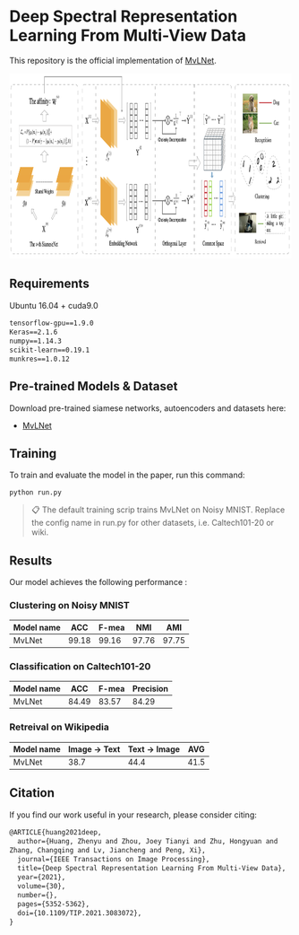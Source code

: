 # Deep Spectral Representation Learning From Multi-View Data

This repository is the official implementation of [MvLNet](https://ieeexplore.ieee.org/abstract/document/9446572). 

<img src="https://github.com/XLearning-SCU/2021-TIP-MvLNet/blob/main/MvLNet.png"  width="1024" height="331" />

## Requirements

Ubuntu 16.04 + cuda9.0

```setup
tensorflow-gpu==1.9.0
Keras==2.1.6
numpy==1.14.3
scikit-learn==0.19.1
munkres==1.0.12
```

## Pre-trained Models & Dataset

Download pre-trained siamese networks, autoencoders and datasets here:

- [MvLNet](https://drive.google.com/drive/folders/1mYEuh_VPcTA3Ff9YGv8hOHpfuRWPA8bU?usp=sharing)


## Training

To train and evaluate the model in the paper, run this command:

```train & evaluate
python run.py
```

>📋  The default training scrip trains MvLNet on Noisy MNIST. Replace the config name in run.py for other datasets, i.e. Caltech101-20 or wiki.

## Results

Our model achieves the following performance :

### Clustering on Noisy MNIST

| Model name         | ACC          |    F-mea   |   NMI    |   AMI   |
| ------------------ | ------------ | ---------- | -------- | ------- |
| MvLNet             |  99.18       |    99.16   |   97.76  |   97.75 |

### Classification on Caltech101-20

| Model name         | ACC             | F-mea          | Precision |
| ------------------ |---------------- | -------------- | --------- |
| MvLNet             |     84.49       |      83.57     |    84.29  |

### Retreival on Wikipedia

| Model name         | Image -> Text   | Text -> Image  |     AVG   |
| ------------------ |---------------- | -------------- | --------- |
| MvLNet             |     38.7        |      44.4      |    41.5   |

## Citation

If you find our work useful in your research, please consider citing:

```
@ARTICLE{huang2021deep,
  author={Huang, Zhenyu and Zhou, Joey Tianyi and Zhu, Hongyuan and Zhang, Changqing and Lv, Jiancheng and Peng, Xi},
  journal={IEEE Transactions on Image Processing}, 
  title={Deep Spectral Representation Learning From Multi-View Data}, 
  year={2021},
  volume={30},
  number={},
  pages={5352-5362},
  doi={10.1109/TIP.2021.3083072},
}
```